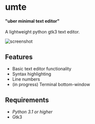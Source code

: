 # umte
#### "uber minimal text editor"
A lightweight python gtk3 text editor.

![screenshot](http://i.imgur.com/Yi44g.png)

## Features
* Basic text editor functionality
* Syntax highlighting
* Line numbers
* (in progress) Terminal bottom-window

## Requirements
* *Python 3.1 or higher*
* Gtk3
